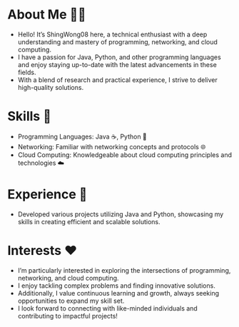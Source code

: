 # About Me 🙋‍♂
- Hello! It’s ShingWong08 here, a technical enthusiast with a deep understanding and mastery of programming, networking, and cloud computing.
- I have a passion for Java, Python, and other programming languages and enjoy staying up-to-date with the latest advancements in these fields.
- With a blend of research and practical experience, I strive to deliver high-quality solutions.

# Skills 💪
- Programming Languages: Java ☕, Python 🐍
- Networking: Familiar with networking concepts and protocols 🌐
- Cloud Computing: Knowledgeable about cloud computing principles and technologies ☁️

# Experience 🚀
- Developed various projects utilizing Java and Python, showcasing my skills in creating efficient and scalable solutions.

# Interests ❤️
- I’m particularly interested in exploring the intersections of programming, networking, and cloud computing.
- I enjoy tackling complex problems and finding innovative solutions.
- Additionally, I value continuous learning and growth, always seeking opportunities to expand my skill set.
- I look forward to connecting with like-minded individuals and contributing to impactful projects!
